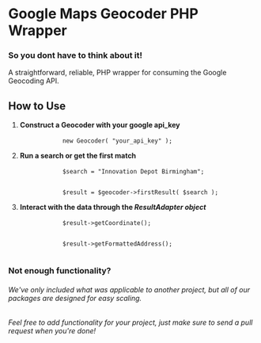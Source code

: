 Google Maps Geocoder PHP Wrapper
=========================

<h3>So you dont have to think about it!</h3>
A straightforward, reliable, PHP wrapper for consuming the Google Geocoding API.

How to Use
--------
<ol>
    <li><strong>Construct a Geocoder with your google api_key</strong>
        <br/>
        <code>
            new Geocoder( "your_api_key" );
        </code>
    </li>
    <li><strong>Run a search or get the first match</strong>
        <br/>
        <code>
            $search = "Innovation Depot Birmingham";
            <br>
            $result = $geocoder->firstResult( $search );
        </code>
    </li>
    <li><strong>Interact with the data through the <em>ResultAdapter object</em></strong>
        <br/>
        <code>
            $result->getCoordinate();
            <br/>
            $result->getFormattedAddress();
        </code>
    </li>
</ol>

<h3> Not enough functionality? </h3>
<h6> We've only included what was applicable to another project, but all of our
packages are designed for easy scaling.</h6>

<h6> Feel free to add functionality for your project, just make sure to
send a pull request when you're done! </h6>